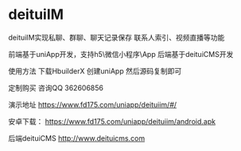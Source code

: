 # deituiIM

deituiIM实现私聊、群聊、聊天记录保存  联系人索引、视频直播等功能

前端基于uniApp开发，支持h5\微信小程序\App 后端基于deituiCMS开发

使用方法 下载HbuilderX 创建uniApp 然后源码复制即可

定制购买 咨询QQ 362606856

演示地址 https://www.fd175.com/uniapp/deituiim/#/ 

安卓下载： https://www.fd175.com/uniapp/deituiim/android.apk

后端deituiCMS http://www.deituicms.com
